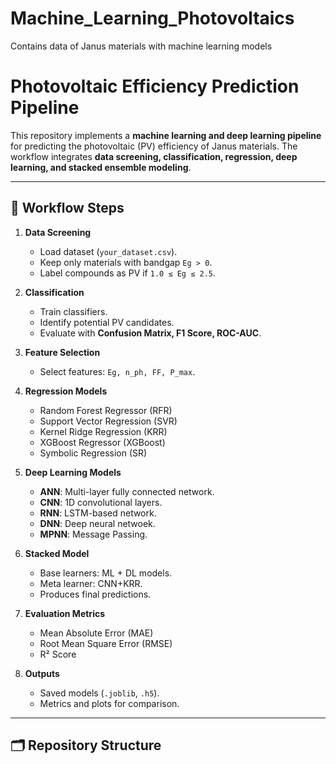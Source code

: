 # Machine_Learning_Photovoltaics
Contains data of Janus materials with machine learning models
# Photovoltaic Efficiency Prediction Pipeline

This repository implements a **machine learning and deep learning pipeline** for predicting the photovoltaic (PV) efficiency of Janus materials. The workflow integrates **data screening, classification, regression, deep learning, and stacked ensemble modeling**.

---

## 📌 Workflow Steps

1. **Data Screening**
   - Load dataset (`your_dataset.csv`).
   - Keep only materials with bandgap `Eg > 0`.
   - Label compounds as PV if `1.0 ≤ Eg ≤ 2.5`.

2. **Classification**
   - Train classifiers.
   - Identify potential PV candidates.
   - Evaluate with **Confusion Matrix, F1 Score, ROC-AUC**.

3. **Feature Selection**
   - Select features: `Eg, n_ph, FF, P_max`.

4. **Regression Models**
   - Random Forest Regressor (RFR)  
   - Support Vector Regression (SVR)  
   - Kernel Ridge Regression (KRR)  
   - XGBoost Regressor  (XGBoost)
   - Symbolic Regression (SR)

5. **Deep Learning Models**
   - **ANN**: Multi-layer fully connected network.  
   - **CNN**: 1D convolutional layers.  
   - **RNN**: LSTM-based network.
   - **DNN**: Deep neural netwoek.
   - **MPNN**: Message Passing.  

6. **Stacked Model**
   - Base learners: ML + DL models.  
   - Meta learner: CNN+KRR.  
   - Produces final predictions.

7. **Evaluation Metrics**
   - Mean Absolute Error (MAE)  
   - Root Mean Square Error (RMSE)  
   - R² Score  

8. **Outputs**
   - Saved models (`.joblib`, `.h5`).  
   - Metrics and plots for comparison.  

---

## 🗂 Repository Structure

